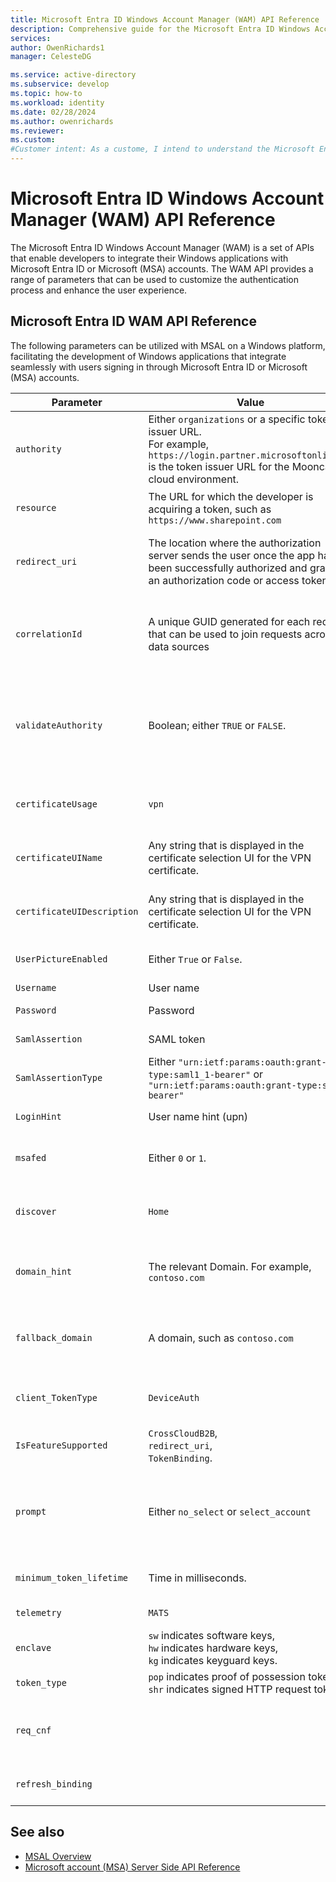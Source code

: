 ```yaml
---
title: Microsoft Entra ID Windows Account Manager (WAM) API Reference
description: Comprehensive guide for the Microsoft Entra ID Windows Account Manager (WAM) API, detailing its usage, parameters, and integration in Windows applications.
services: 
author: OwenRichards1
manager: CelesteDG

ms.service: active-directory
ms.subservice: develop 
ms.topic: how-to
ms.workload: identity
ms.date: 02/28/2024
ms.author: owenrichards
ms.reviewer: 
ms.custom: 
#Customer intent: As a custome, I intend to understand the Microsoft Entra ID Windows Account Manager (WAM) API, its parameters, and how to use them in the development of Windows applications that integrate with Microsoft Entra ID or Microsoft accounts.
---
```


# Microsoft Entra ID Windows Account Manager (WAM) API Reference

The Microsoft Entra ID Windows Account Manager (WAM) is a set of APIs that enable developers to integrate their Windows applications with Microsoft Entra ID or Microsoft (MSA) accounts. The WAM API provides a range of parameters that can be used to customize the authentication process and enhance the user experience.

## Microsoft Entra ID WAM API Reference

The following parameters can be utilized with MSAL on a Windows platform, facilitating the development of Windows applications that integrate seamlessly with users signing in through Microsoft Entra ID or Microsoft (MSA) accounts.

| Parameter | Value | Notes |
| --------- | ----- | ----- |
| `authority` | Either `organizations` or a specific token issuer URL. <br/> For example, `https://login.partner.microsoftonline.cn` is the token issuer URL for the Mooncake cloud environment. | The `authority` parameter specifies the identity provider and the cloud environment for your API. |
| `resource` | The URL for which the developer is acquiring a token, such as `https://www.sharepoint.com` | The `resource` parameter specifies the target URL for which the authentication token is being obtained. |
| `redirect_uri` | The location where the authorization server sends the user once the app has been successfully authorized and granted an authorization code or access token. | **Note**: This parameter is not supported for Universal Windows Platform (UWP) applications. The caller must have Medium Integrity Level permissions. See [Redirect URI (reply URL) restrictions and limitations](reply-url.md)  |
| `correlationId` | A unique GUID generated for each request that can be used to join requests across data sources | **Note**: The `correlationId` is a legacy parameter. It has been replaced with a property in the WAM API itself. See [WebTokenRequest.CorrelationId Property (Windows.Security.Authentication.Web.Core)](/uwp/api/windows.security.authentication.web.core.webtokenrequest.correlationid) - Windows UWP applications |
| `validateAuthority` | Boolean; either `TRUE` or `FALSE`. | The Microsoft Entra ID plugin performs authority validation by default. If an application needs to disable this validation, it should send a value of `FALSE` for `validateAuthority`. This can be useful in on-premises scenarios. See [MsalAuthenticationOptions.ValidateAuthority Property](/dotnet/api/microsoft.authentication.webassembly.msal.msalauthenticationoptions.validateauthority)  |
| `certificateUsage` | `vpn` | This parameter is used to request a certificate token type. The only allowed value is `vpn`. Currently, this is only applicable for VPN scenarios. |
| `certificateUIName` | Any string that is displayed in the certificate selection UI for the VPN certificate. | The `certificateUIName` parameter specifies the string that is shown in the certificate selection user interface when choosing a VPN certificate. |
| `certificateUIDescription` | Any string that is displayed in the certificate selection UI for the VPN certificate. | The `certificateUIDescription` parameter specifies the string that is shown in the certificate selection user interface as a description when choosing a VPN certificate. |
| `UserPictureEnabled` | Either `True` or `False`. | Indicates whether the application wants to receive the user’s picture as part of the token response. |
| `Username` | User name | Represents the Microsoft Entra ID user name |
| `Password` | Password | Represents the Password for the Microsoft Entra ID user |
| `SamlAssertion` | SAML token | SAML token sent as authentication artifact from a third-party IDP to Microsoft Entra ID |
| `SamlAssertionType` | Either `"urn:ietf:params:oauth:grant-type:saml1_1-bearer"` or `"urn:ietf:params:oauth:grant-type:saml2-bearer"` | Specifies the type of SAML token used for authentication. |
| `LoginHint` | User name hint (upn) | Provides a hint for the user name during the sign-in process. |
| `msafed` | Either `0` or `1`. | Determines whether to allow users with Microsoft accounts to sign in as federated identities within an Entra tenant. A value of `1` enables federation, while `0` disables it. |
| `discover` | `Home` | The `discover` parameter indicates that the token request is executed in the context of the user’s home cloud, not the cloud to which the device is joined. |
| `domain_hint` | The relevant Domain. For example, `contoso.com` | Microsoft Entra ID uses the hint to locate the domain in directory  <br/> **Note**: domain hint is being given priority over fallback domain in case both are passed as parameters by ADAL |
| `fallback_domain` | A domain, such as `contoso.com` | The `fallback_domain` parameter is a hint that Microsoft Entra ID uses to locate the domain in the directory. It’s primarily used for nonroutable user domains that are part of the user’s UPN. |
| `client_TokenType` | `DeviceAuth` | The `client_TokenType` parameter is used exclusively for requesting device-only tokens. The caller needs to have Medium integrity level permissions. |
| `IsFeatureSupported` | `CrossCloudB2B`, <br/> `redirect_uri`, <br/> `TokenBinding`. | Used to check if a feature is supported in the current flow. |
| `prompt` | Either `no_select` or `select_account` | The prompt parameter controls the behavior of the prompt window. `no_select` means no prompt behavior control is appended to the prompt window. `select_account` displays the account picker. This parameter is passed through to ests to control account selection behavior. |
| `minimum_token_lifetime` | Time in milliseconds. | This is the time before which a fresh token needs to be requested and cache token needs to be discarded |
| `telemetry` | `MATS` | Returns additional telemetry about the request |
| `enclave` | `sw` indicates software keys, <br/> `hw` indicates hardware keys, <br/> `kg` indicates keyguard keys. <br/> | The `enclave` parameter specifies the type of keys to be used. |
| `token_type` | `pop` indicates proof of possession tokens <br/> `shr` indicates signed HTTP request tokens | The `token_type` parameter specifies the type of tokens to be used. |
| `req_cnf` |       | The `req_cnf` parameter is used when the `token_type` is `pop`. This field contains information about the key that the client would like to bind to the access token for proof-of-possession. |
| `refresh_binding` |       | The `refresh_binding` parameter is part of an upcoming token binding feature yet to be released. |

## See also

- [MSAL Overview](msal-overview.md)
- [Microsoft account (MSA) Server Side API Reference](reference-msa-server-side-api.md)